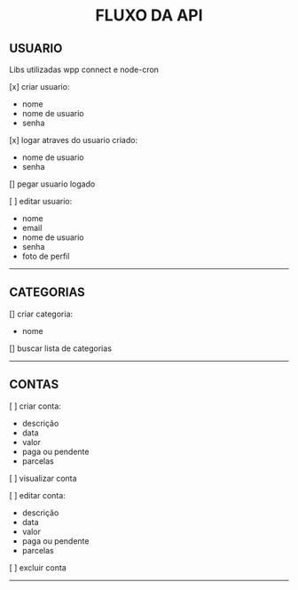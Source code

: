 <h1 style="text-align: center">FLUXO DA API</h1>

<h2>USUARIO</h2>

<p>Libs utilizadas wpp connect e node-cron</p>

<p>[x] criar usuario:</p>
<ul>
<li>nome</li>
<!-- <li>email</li> -->
<li>nome de usuario</li>
<li>senha</li>
</ul>

<p>[x] logar atraves do usuario criado:</p>
<ul>
<!-- <li>email</li> -->
<li>nome de usuario</li>
<li>senha</li>
</ul>

<p>[] pegar usuario logado</p>

<p>[ ] editar usuario:</p>
<ul>
<li>nome</li>
<li>email</li>
<li>nome de usuario</li>
<li>senha</li>
<li>foto de perfil</li>
</ul>

<hr>

<h2>CATEGORIAS</h2>

<p>[] criar categoria:</p>
<ul>
<li>nome</li>
</ul>

<p>[] buscar lista de categorias</p>

<hr>


<h2>CONTAS</h2>

<p>[ ] criar conta:</p>
<ul>
<li>descrição</li>
<li>data</li>
<li>valor</li>
<li>paga ou pendente</li>
<li>parcelas</li>
</ul>

<p>[ ] visualizar conta</p>

<p>[ ] editar conta:</p>
<ul>
<li>descrição</li>
<li>data</li>
<li>valor</li>
<li>paga ou pendente</li>
<li>parcelas</li>
</ul>

<p>[ ] excluir conta</p>

<hr>
